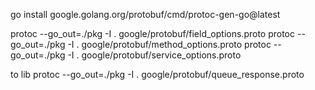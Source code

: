 
go install google.golang.org/protobuf/cmd/protoc-gen-go@latest

protoc --go_out=./pkg -I . google/protobuf/field_options.proto
protoc --go_out=./pkg -I . google/protobuf/method_options.proto
protoc --go_out=./pkg -I . google/protobuf/service_options.proto


to lib
protoc --go_out=./pkg -I . google/protobuf/queue_response.proto